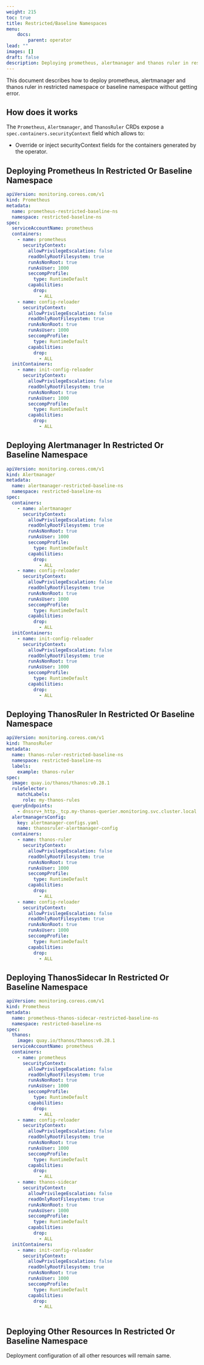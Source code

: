 ```yaml
---
weight: 215
toc: true
title: Restricted/Baseline Namespaces
menu:
    docs:
        parent: operator
lead: ""
images: []
draft: false
description: Deploying prometheus, alertmanager and thanos ruler in restricted or baseline namesapace.
---
```


This document describes how to deploy prometheus, alertmanager and thanos ruler in restricted namespace or baseline namespace without getting error.

## How does it works

The `Prometheus`, `Alertmanager`, and `ThanosRuler` CRDs expose a
`spec.containers.securityContext` field which allows to:

* Override or inject securityContext fields for the containers generated by the operator.

## Deploying Prometheus In Restricted Or Baseline Namespace

```yaml
apiVersion: monitoring.coreos.com/v1
kind: Prometheus
metadata:
  name: prometheus-restricted-baseline-ns
  namespace: restricted-baseline-ns
spec: 
  serviceAccountName: prometheus
  containers:
    - name: prometheus
      securityContext:
        allowPrivilegeEscalation: false
        readOnlyRootFilesystem: true
        runAsNonRoot: true
        runAsUser: 1000
        seccompProfile:
          type: RuntimeDefault
        capabilities:
          drop:
            - ALL
    - name: config-reloader
      securityContext:
        allowPrivilegeEscalation: false
        readOnlyRootFilesystem: true
        runAsNonRoot: true
        runAsUser: 1000
        seccompProfile:
          type: RuntimeDefault
        capabilities:
          drop:
            - ALL
  initContainers:
    - name: init-config-reloader
      securityContext:
        allowPrivilegeEscalation: false
        readOnlyRootFilesystem: true
        runAsNonRoot: true
        runAsUser: 1000
        seccompProfile:
          type: RuntimeDefault
        capabilities:
          drop:
            - ALL
```

## Deploying Alertmanager In Restricted Or Baseline Namespace

```yaml
apiVersion: monitoring.coreos.com/v1
kind: Alertmanager
metadata:
  name: alertmanager-restricted-baseline-ns
  namespace: restricted-baseline-ns
spec:
  containers:
    - name: alertmanager
      securityContext:
        allowPrivilegeEscalation: false
        readOnlyRootFilesystem: true
        runAsNonRoot: true
        runAsUser: 1000
        seccompProfile:
          type: RuntimeDefault
        capabilities:
          drop:
            - ALL
    - name: config-reloader
      securityContext:
        allowPrivilegeEscalation: false
        readOnlyRootFilesystem: true
        runAsNonRoot: true
        runAsUser: 1000
        seccompProfile:
          type: RuntimeDefault
        capabilities:
          drop:
            - ALL
  initContainers:
    - name: init-config-reloader
      securityContext:
        allowPrivilegeEscalation: false
        readOnlyRootFilesystem: true
        runAsNonRoot: true
        runAsUser: 1000
        seccompProfile:
          type: RuntimeDefault
        capabilities:
          drop:
            - ALL
```

## Deploying ThanosRuler In Restricted Or Baseline Namespace

```yaml
apiVersion: monitoring.coreos.com/v1
kind: ThanosRuler
metadata:
  name: thanos-ruler-restricted-baseline-ns
  namespace: restricted-baseline-ns
  labels:
    example: thanos-ruler
spec:
  image: quay.io/thanos/thanos:v0.28.1
  ruleSelector:
    matchLabels:
      role: my-thanos-rules
  queryEndpoints:
    - dnssrv+_http._tcp.my-thanos-querier.monitoring.svc.cluster.local
  alertmanagersConfig:
    key: alertmanager-configs.yaml
    name: thanosruler-alertmanager-config
  containers:
    - name: thanos-ruler
      securityContext:
        allowPrivilegeEscalation: false
        readOnlyRootFilesystem: true
        runAsNonRoot: true
        runAsUser: 1000
        seccompProfile:
          type: RuntimeDefault
        capabilities:
          drop:
            - ALL
    - name: config-reloader
      securityContext:
        allowPrivilegeEscalation: false
        readOnlyRootFilesystem: true
        runAsNonRoot: true
        runAsUser: 1000
        seccompProfile:
          type: RuntimeDefault
        capabilities:
          drop:
            - ALL
```

## Deploying ThanosSidecar In Restricted Or Baseline Namespace

```yaml
apiVersion: monitoring.coreos.com/v1
kind: Prometheus
metadata:
  name: prometheus-thanos-sidecar-restricted-baseline-ns
  namespace: restricted-baseline-ns
spec:
  thanos:
    image: quay.io/thanos/thanos:v0.28.1
  serviceAccountName: prometheus
  containers:
    - name: prometheus
      securityContext:
        allowPrivilegeEscalation: false
        readOnlyRootFilesystem: true
        runAsNonRoot: true
        runAsUser: 1000
        seccompProfile:
          type: RuntimeDefault
        capabilities:
          drop:
            - ALL
    - name: config-reloader
      securityContext:
        allowPrivilegeEscalation: false
        readOnlyRootFilesystem: true
        runAsNonRoot: true
        runAsUser: 1000
        seccompProfile:
          type: RuntimeDefault
        capabilities:
          drop:
            - ALL
    - name: thanos-sidecar
      securityContext:
        allowPrivilegeEscalation: false
        readOnlyRootFilesystem: true
        runAsNonRoot: true
        runAsUser: 1000
        seccompProfile:
          type: RuntimeDefault
        capabilities:
          drop:
            - ALL
  initContainers:
    - name: init-config-reloader
      securityContext:
        allowPrivilegeEscalation: false
        readOnlyRootFilesystem: true
        runAsNonRoot: true
        runAsUser: 1000
        seccompProfile:
          type: RuntimeDefault
        capabilities:
          drop:
            - ALL
    
```

## Deploying Other Resources In Restricted Or Baseline Namespace

Deployment configuration of all other resources will remain same.
